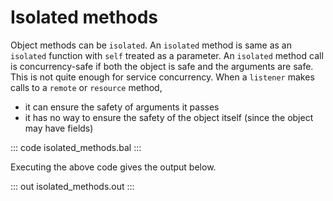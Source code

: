 # Isolated methods

Object methods can be `isolated`. An `isolated` method is same as an `isolated` function with
`self` treated as a parameter. An `isolated` method call is concurrency-safe if both the object
is safe and the arguments are safe. This is not quite enough for service concurrency. When
a `listener` makes calls to a `remote` or `resource` method,
<ul>
<li>it can ensure the safety of arguments it passes</li>
<li>it has no way to ensure the safety of the object itself (since the object may have fields)</li>
</ul>

::: code isolated_methods.bal :::

Executing the above code gives the output below.

::: out isolated_methods.out :::